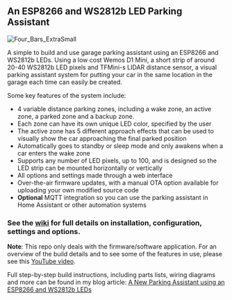 ## An ESP8266 and WS2812b LED Parking Assistant

![Four_Bars_ExtraSmall](https://user-images.githubusercontent.com/55962781/202794373-1cdfc5d2-508c-4eeb-9bc8-bf75e5dc39d9.jpg)

A simple to build and use garage parking assistant using an ESP8266 and WS2812b LEDs.  Using a low cost Wemos D1 Mini, a short strip of around 20-40 WS2812b LED pixels and TFMini-s LIDAR distance sensor, a visual parking assistant system for putting your car in the same location in the garage each time can easily be created.

Some key features of the system include:
- 4 variable distance parking zones, including a wake zone, an active zone, a parked zone and a backup zone.
- Each zone can have its own unique LED color, specified by the user
- The active zone has 5 different approach effects that can be used to visually show the car approaching the final parked position
- Automatically goes to standby or sleep mode and only awakens when a car enters the wake zone
- Supports any number of LED pixels, up to 100, and is designed so the LED strip can be mounted horizontally or vertically
- All options and settings made through a web interface
- Over-the-air firmware updates, with a manual OTA option available for uploading your own modified source code
- **Optional** MQTT integration so you can use the parking assistant in Home Assistant or other automation systems

### See the [wiki](https://github.com/Resinchem/ESP-Parking-Assistant/wiki) for full details on installation, configuration, settings and options.

**Note**: This repo only deals with the firmware/software application. For an overview of the build details and to see some of the features in use, please see this [YouTube video](https://youtu.be/HqqlY4_3kQ8).

Full step-by-step build instructions, including parts lists, wiring diagrams and more can be found in my blog article: [A New Parking Assistant using an ESP8266 and WS2812b LEDs](https://resinchemtech.blogspot.com/2022/11/esp-parking-assistant.html)
